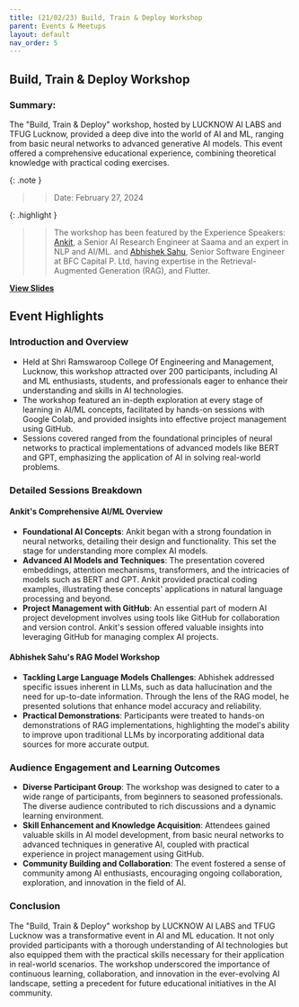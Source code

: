 ```yaml
---
title: (21/02/23) Build, Train & Deploy Workshop
parent: Events & Meetups
layout: default
nav_order: 5
---
```


## Build, Train & Deploy Workshop

### Summary:

The "Build, Train & Deploy" workshop, hosted by LUCKNOW AI LABS and TFUG Lucknow, provided a deep dive into the world of
AI and ML, ranging from basic neural networks to advanced generative AI models. This event offered a comprehensive
educational experience, combining theoretical knowledge with practical coding exercises.

{: .note }
> > Date: February 27, 2024

{: .highlight }
> > The workshop has been featured by the Experience Speakers: [Ankit](https://www.linkedin.com/in/aadityaura), a Senior
> > AI Research Engineer at Saama and an expert in NLP and AI/ML.
> > and [Abhishek Sahu](https://www.linkedin.com/in/a-sahu16), Senior Software Engineer at BFC Capital P. Ltd, having
> > expertise in the Retrieval-Augmented Generation (RAG), and Flutter.

**[View Slides](/assets/pdfs/lucknow_ai_meetup26nov2023.pdf)**

## Event Highlights

### Introduction and Overview

- Held at Shri Ramswaroop College Of Engineering and Management, Lucknow, this workshop attracted over 200 participants,
  including AI and ML enthusiasts, students, and professionals eager to enhance their understanding and skills in AI
  technologies.
- The workshop featured an in-depth exploration at every stage of learning in AI/ML concepts, facilitated by hands-on
  sessions with Google Colab, and provided insights into effective project management using GitHub.
- Sessions covered ranged from the foundational principles of neural networks to practical implementations of advanced
  models like BERT and GPT, emphasizing the application of AI in solving real-world problems.

### Detailed Sessions Breakdown

#### Ankit's Comprehensive AI/ML Overview

- **Foundational AI Concepts**: Ankit began with a strong foundation in neural networks, detailing their design and
  functionality. This set the stage for understanding more complex AI models.
- **Advanced AI Models and Techniques**: The presentation covered embeddings, attention mechanisms, transformers, and
  the intricacies of models such as BERT and GPT. Ankit provided practical coding examples, illustrating these concepts'
  applications in natural language processing and beyond.
- **Project Management with GitHub**: An essential part of modern AI project development involves using tools like
  GitHub for collaboration and version control. Ankit's session offered valuable insights into leveraging GitHub for
  managing complex AI projects.

#### Abhishek Sahu's RAG Model Workshop

- **Tackling Large Language Models Challenges**: Abhishek addressed specific issues inherent in LLMs, such as data
  hallucination and the need for up-to-date information. Through the lens of the RAG model, he presented solutions that
  enhance model accuracy and reliability.
- **Practical Demonstrations**: Participants were treated to hands-on demonstrations of RAG implementations,
  highlighting the model's ability to improve upon traditional LLMs by incorporating additional data sources for more
  accurate output.

### Audience Engagement and Learning Outcomes

- **Diverse Participant Group**: The workshop was designed to cater to a wide range of participants, from beginners to
  seasoned professionals. The diverse audience contributed to rich discussions and a dynamic learning environment.
- **Skill Enhancement and Knowledge Acquisition**: Attendees gained valuable skills in AI model development, from basic
  neural networks to advanced techniques in generative AI, coupled with practical experience in project management using
  GitHub.
- **Community Building and Collaboration**: The event fostered a sense of community among AI enthusiasts, encouraging
  ongoing collaboration, exploration, and innovation in the field of AI.

### Conclusion

The "Build, Train & Deploy" workshop by LUCKNOW AI LABS and TFUG Lucknow was a transformative event in AI and ML
education. It not only provided participants with a thorough understanding of AI technologies but also equipped them
with the practical skills necessary for their application in real-world scenarios. The workshop underscored the
importance of continuous learning, collaboration, and innovation in the ever-evolving AI landscape, setting a precedent
for future educational initiatives in the AI community.

